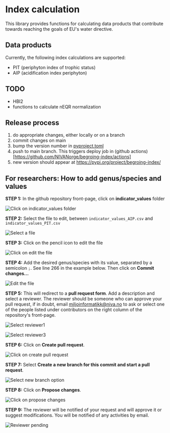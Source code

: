 # Index calculation

This library provides functions for calculating data products that contribute towards reaching the goals of EU's water directive.

## Data products

Currently, the following index calculations are supported:

- PIT (periphyton index of trophic status)
- AIP (acidification index periphyton)

## TODO

- HBI2
- functions to calculate nEQR normalization

## Release process

1. do appropriate changes, either locally or on a branch
2. commit changes on main
3. bump the version number in [pyproject.toml](./pyproject.toml#L3)
4. push to main branch. This triggers deploy job in (github actions)[https://github.com/NIVANorge/begroing-index/actions]
5. new version should appear at https://pypi.org/project/begroing-index/

## For researchers: How to add genus/species and values

**STEP 1:** In the github repository front-page, click on **indicator_values** folder

![Click on indicator_values folder](./docs/images/step1.png)

**STEP 2:** Select the file to edit, between `indicator_values_AIP.csv` and `indicator_values_PIT.csv`

![Select a file](./docs/images/step2.png)

**STEP 3:** Click on the pencil icon to edit the file

![Click on edit the file](./docs/images/step3.png)

**STEP 4:** Add the desired genus/species with its value, separated by a semicolon `;`. See line 266 in the example below. Then click on **Commit changes...**

![Edit the file](./docs/images/step4.png)

**STEP 5:** This will redirect to a **pull request form**. Add a description and select a reviewer. The reviewer should be someone who can approve your pull request, if in doubt, email <miljoinformatikk@niva.no> to ask or select one of the people listed under contributors on the right column of the repository's front-page.

![Select reviewer1](./docs/images/step5A.png)

![Select reviewer3](./docs/images/step5B.png)

**STEP 6:** Click on **Create pull request**.

![Click on create pull request](./docs/images/step6.png)

**STEP 7:** Select **Create a new branch for this commit and start a pull request**.

![Select new branch option](./docs/images/step7.png)

**STEP 8:** Click on **Propose changes**.

![Click on propose changes](./docs/images/step8.png)

**STEP 9:** The reviewer will be notified of your request and will approve it or suggest modifications. You will be notified of any activities by email.

![Reviewer pending](./docs/images/step9.png)
